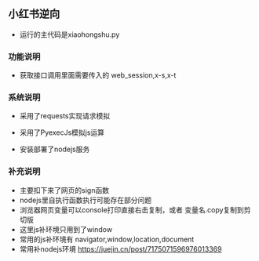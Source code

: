 ## 小红书逆向
* 运行的主代码是xiaohongshu.py

### 功能说明

* 获取接口调用里面需要传入的 web_session,x-s,x-t

### 系统说明

* 采用了requests实现请求模拟

* 采用了PyexecJs模拟js运算

* 安装部署了nodejs服务

### 补充说明
* 主要扣下来了网页的sign函数
* nodejs里自执行函数执行可能存在部分问题
* 浏览器网页变量可以console打印直接右击复制，或者 变量名.copy复制到剪切版
* 这里js补环境只用到了window
* 常用的js补环境有  navigator,window,location,document 
* 常用补nodejs环境 https://juejin.cn/post/7175071596976013369

